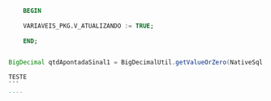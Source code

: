```sql
	BEGIN
	  
	VARIAVEIS_PKG.V_ATUALIZANDO := TRUE;
	
	END;
```

```java

BigDecimal qtdApontadaSinal1 = BigDecimalUtil.getValueOrZero(NativeSql.getBigDecimal("SUM(QTD)", "TPRMER", "IDIPROC = ? AND IDIATV = ? AND SINAL = 1", new Object[]{idIproc, idIatv}));

```

````SQL
TESTE
```
----


